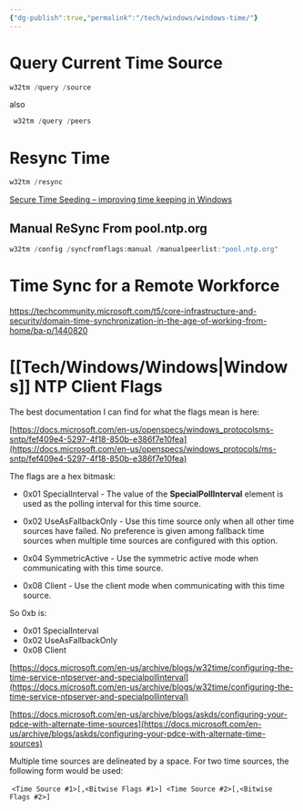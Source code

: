```yaml
---
{"dg-publish":true,"permalink":"/tech/windows/windows-time/"}
---
```



# Query Current Time Source

```powershell
w32tm /query /source
```

also

```powershell
 w32tm /query /peers
 ```

# Resync Time

```powershell
w32tm /resync
```

[Secure Time Seeding – improving time keeping in Windows](https://docs.microsoft.com/en-in/archive/blogs/w32time/secure-time-seeding-improving-time-keeping-in-windows)

## Manual ReSync From pool.ntp.org

```powershell
w32tm /config /syncfromflags:manual /manualpeerlist:"pool.ntp.org"
```

# Time Sync for a Remote Workforce

https://techcommunity.microsoft.com/t5/core-infrastructure-and-security/domain-time-synchronization-in-the-age-of-working-from-home/ba-p/1440820

# [[Tech/Windows/Windows\|Windows]] NTP Client Flags

The best documentation I can find for what the flags mean is here:

[https://docs.microsoft.com/en-us/openspecs/windows_protocolsms-sntp/fef409e4-5297-4f18-850b-e386f7e10fea](https://docs.microsoft.com/en-us/openspecs/windows_protocols/ms-sntp/fef409e4-5297-4f18-850b-e386f7e10fea)

The flags are a hex bitmask:

- 0x01 SpecialInterval - The value of the **SpecialPollInterval** element is used as the polling interval for this time source.

- 0x02 UseAsFallbackOnly - Use this time source only when all other time sources have failed. No preference is given among fallback time sources when multiple time sources are configured with this option.

- 0x04 SymmetricActive - Use the symmetric active mode when communicating with this time source.

- 0x08 Client - Use the client mode when communicating with this time source.

So 0xb is:

- 0x01 SpecialInterval
- 0x02 UseAsFallbackOnly 
- 0x08 Client

[https://docs.microsoft.com/en-us/archive/blogs/w32time/configuring-the-time-service-ntpserver-and-specialpollinterval](https://docs.microsoft.com/en-us/archive/blogs/w32time/configuring-the-time-service-ntpserver-and-specialpollinterval)

[https://docs.microsoft.com/en-us/archive/blogs/askds/configuring-your-pdce-with-alternate-time-sources](https://docs.microsoft.com/en-us/archive/blogs/askds/configuring-your-pdce-with-alternate-time-sources)

Multiple time sources are delineated by a space. For two time sources, the following form would be used:

 `<Time Source #1>[,<Bitwise Flags #1>] <Time Source #2>[,<Bitwise Flags #2>]`
